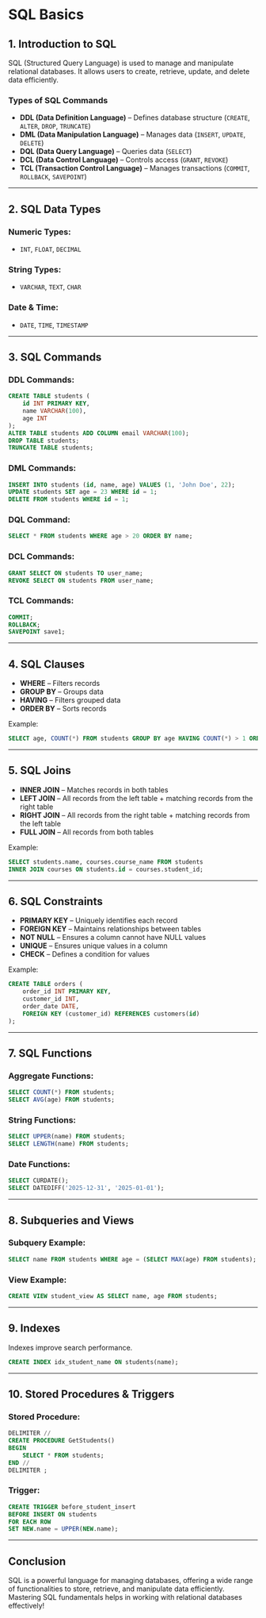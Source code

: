 # SQL Basics

## 1. Introduction to SQL
SQL (Structured Query Language) is used to manage and manipulate relational databases. It allows users to create, retrieve, update, and delete data efficiently.

### Types of SQL Commands
- **DDL (Data Definition Language)** – Defines database structure (`CREATE`, `ALTER`, `DROP`, `TRUNCATE`)
- **DML (Data Manipulation Language)** – Manages data (`INSERT`, `UPDATE`, `DELETE`)
- **DQL (Data Query Language)** – Queries data (`SELECT`)
- **DCL (Data Control Language)** – Controls access (`GRANT`, `REVOKE`)
- **TCL (Transaction Control Language)** – Manages transactions (`COMMIT`, `ROLLBACK`, `SAVEPOINT`)

---

## 2. SQL Data Types
### Numeric Types:
- `INT`, `FLOAT`, `DECIMAL`

### String Types:
- `VARCHAR`, `TEXT`, `CHAR`

### Date & Time:
- `DATE`, `TIME`, `TIMESTAMP`

---

## 3. SQL Commands
### DDL Commands:
```sql
CREATE TABLE students (
    id INT PRIMARY KEY,
    name VARCHAR(100),
    age INT
);
ALTER TABLE students ADD COLUMN email VARCHAR(100);
DROP TABLE students;
TRUNCATE TABLE students;
```

### DML Commands:
```sql
INSERT INTO students (id, name, age) VALUES (1, 'John Doe', 22);
UPDATE students SET age = 23 WHERE id = 1;
DELETE FROM students WHERE id = 1;
```

### DQL Command:
```sql
SELECT * FROM students WHERE age > 20 ORDER BY name;
```

### DCL Commands:
```sql
GRANT SELECT ON students TO user_name;
REVOKE SELECT ON students FROM user_name;
```

### TCL Commands:
```sql
COMMIT;
ROLLBACK;
SAVEPOINT save1;
```

---

## 4. SQL Clauses
- **WHERE** – Filters records
- **GROUP BY** – Groups data
- **HAVING** – Filters grouped data
- **ORDER BY** – Sorts records

Example:
```sql
SELECT age, COUNT(*) FROM students GROUP BY age HAVING COUNT(*) > 1 ORDER BY age DESC;
```

---

## 5. SQL Joins
- **INNER JOIN** – Matches records in both tables
- **LEFT JOIN** – All records from the left table + matching records from the right table
- **RIGHT JOIN** – All records from the right table + matching records from the left table
- **FULL JOIN** – All records from both tables

Example:
```sql
SELECT students.name, courses.course_name FROM students
INNER JOIN courses ON students.id = courses.student_id;
```

---

## 6. SQL Constraints
- **PRIMARY KEY** – Uniquely identifies each record
- **FOREIGN KEY** – Maintains relationships between tables
- **NOT NULL** – Ensures a column cannot have NULL values
- **UNIQUE** – Ensures unique values in a column
- **CHECK** – Defines a condition for values

Example:
```sql
CREATE TABLE orders (
    order_id INT PRIMARY KEY,
    customer_id INT,
    order_date DATE,
    FOREIGN KEY (customer_id) REFERENCES customers(id)
);
```

---

## 7. SQL Functions
### Aggregate Functions:
```sql
SELECT COUNT(*) FROM students;
SELECT AVG(age) FROM students;
```
### String Functions:
```sql
SELECT UPPER(name) FROM students;
SELECT LENGTH(name) FROM students;
```
### Date Functions:
```sql
SELECT CURDATE();
SELECT DATEDIFF('2025-12-31', '2025-01-01');
```

---

## 8. Subqueries and Views
### Subquery Example:
```sql
SELECT name FROM students WHERE age = (SELECT MAX(age) FROM students);
```
### View Example:
```sql
CREATE VIEW student_view AS SELECT name, age FROM students;
```

---

## 9. Indexes
Indexes improve search performance.
```sql
CREATE INDEX idx_student_name ON students(name);
```

---

## 10. Stored Procedures & Triggers
### Stored Procedure:
```sql
DELIMITER //
CREATE PROCEDURE GetStudents()
BEGIN
    SELECT * FROM students;
END //
DELIMITER ;
```
### Trigger:
```sql
CREATE TRIGGER before_student_insert
BEFORE INSERT ON students
FOR EACH ROW
SET NEW.name = UPPER(NEW.name);
```

---

## Conclusion
SQL is a powerful language for managing databases, offering a wide range of functionalities to store, retrieve, and manipulate data efficiently. Mastering SQL fundamentals helps in working with relational databases effectively!
